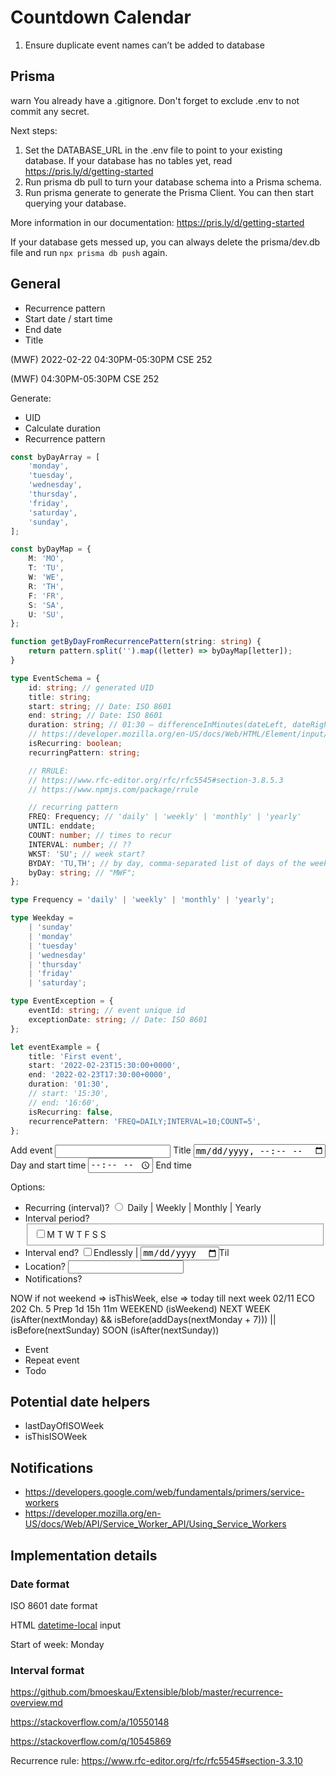 # Countdown Calendar

1. Ensure duplicate event names can’t be added to database

## Prisma

warn You already have a .gitignore. Don't forget to exclude .env to not commit any secret.

Next steps:

1. Set the DATABASE_URL in the .env file to point to your existing database. If your database has no tables yet, read https://pris.ly/d/getting-started
2. Run prisma db pull to turn your database schema into a Prisma schema.
3. Run prisma generate to generate the Prisma Client. You can then start querying your database.

More information in our documentation:
https://pris.ly/d/getting-started

If your database gets messed up, you can always delete the prisma/dev.db file and run `npx prisma db push` again.

## General

-   Recurrence pattern
-   Start date / start time
-   End date
-   Title

(MWF) 2022-02-22 04:30PM-05:30PM CSE 252

(MWF) 04:30PM-05:30PM CSE 252

Generate:

-   UID
-   Calculate duration
-   Recurrence pattern

```typescript
const byDayArray = [
    'monday',
    'tuesday',
    'wednesday',
    'thursday',
    'friday',
    'saturday',
    'sunday',
];

const byDayMap = {
    M: 'MO',
    T: 'TU',
    W: 'WE',
    R: 'TH',
    F: 'FR',
    S: 'SA',
    U: 'SU',
};

function getByDayFromRecurrencePattern(string: string) {
    return pattern.split('').map((letter) => byDayMap[letter]);
}
```

```typescript
type EventSchema = {
    id: string; // generated UID
    title: string;
    start: string; // Date: ISO 8601
    end: string; // Date: ISO 8601
    duration: string; // 01:30 — differenceInMinutes(dateLeft, dateRight, [options])
    // https://developer.mozilla.org/en-US/docs/Web/HTML/Element/input/time#time_value_format
    isRecurring: boolean;
    recurringPattern: string;

    // RRULE:
    // https://www.rfc-editor.org/rfc/rfc5545#section-3.8.5.3
    // https://www.npmjs.com/package/rrule

    // recurring pattern
    FREQ: Frequency; // 'daily' | 'weekly' | 'monthly' | 'yearly'
    UNTIL: enddate;
    COUNT: number; // times to recur
    INTERVAL: number; // ??
    WKST: 'SU'; // week start?
    BYDAY: 'TU,TH'; // by day, comma-separated list of days of the week
    byDay: string; // "MWF";
};

type Frequency = 'daily' | 'weekly' | 'monthly' | 'yearly';

type Weekday =
    | 'sunday'
    | 'monday'
    | 'tuesday'
    | 'wednesday'
    | 'thursday'
    | 'friday'
    | 'saturday';

type EventException = {
    eventId: string; // event unique id
    exceptionDate: string; // Date: ISO 8601
};

let eventExample = {
    title: 'First event',
    start: '2022-02-23T15:30:00+0000',
    end: '2022-02-23T17:30:00+0000',
    duration: '01:30',
    // start: '15:30',
    // end: '16:60',
    isRecurring: false,
    recurrencePattern: 'FREQ=DAILY;INTERVAL=10;COUNT=5',
};
```

Add event
<input type="text" name="title" /> Title
<input type="datetime-local" /> Day and start time
<input type="time" /> End time

Options:

-   Recurring (interval)? <input type="radio" /> Daily | Weekly | Monthly | Yearly
-   Interval period? <fieldset><input type="checkbox" />M T W T F S S
-   Interval end? <input type="checkbox" />Endlessly | <input type="date" />Til
-   Location? <input type="text" name="location" />
-   Notifications?

NOW if not weekend => isThisWeek, else => today till next week
02/11 ECO 202 Ch. 5 Prep 1d 15h 11m
WEEKEND (isWeekend)
NEXT WEEK (isAfter(nextMonday) && isBefore(addDays(nextMonday + 7))) || isBefore(nextSunday)
SOON (isAfter(nextSunday))

-   Event
-   Repeat event
-   Todo

## Potential date helpers

-   lastDayOfISOWeek
-   isThisISOWeek

## Notifications

-   https://developers.google.com/web/fundamentals/primers/service-workers
-   https://developer.mozilla.org/en-US/docs/Web/API/Service_Worker_API/Using_Service_Workers

## Implementation details

### Date format

ISO 8601 date format

HTML [datetime-local](https://developer.mozilla.org/en-US/docs/Web/HTML/Element/input/datetime-local) input

Start of week: Monday

### Interval format

https://github.com/bmoeskau/Extensible/blob/master/recurrence-overview.md

https://stackoverflow.com/a/10550148

https://stackoverflow.com/q/10545869

Recurrence rule: https://www.rfc-editor.org/rfc/rfc5545#section-3.3.10
